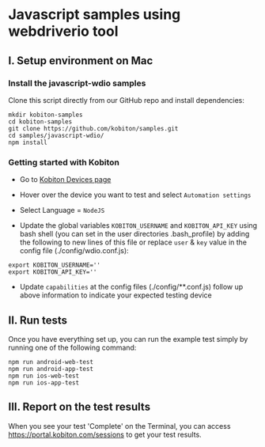 # Javascript samples using webdriverio tool

## I. Setup environment on Mac

### Install the javascript-wdio samples

Clone this script directly from our GitHub repo and install dependencies:

```
mkdir kobiton-samples
cd kobiton-samples
git clone https://github.com/kobiton/samples.git
cd samples/javascript-wdio/
npm install
```

### Getting started with Kobiton

- Go to [Kobiton Devices page](https://portal-test.kobiton.com/devices)

- Hover over the device you want to test and select `Automation settings`

- Select Language = `NodeJS`

- Update the global variables `KOBITON_USERNAME` and `KOBITON_API_KEY` using bash shell (you can set in the user directories .bash_profile) by adding the following to new lines of this file or replace `user` & `key` value in the config file (./config/wdio.conf.js):

```
export KOBITON_USERNAME=''
export KOBITON_API_KEY=''
```

- Update `capabilities` at the config files (./config/**.conf.js) follow up above information to indicate your expected testing device

## II. Run tests

Once you have everything set up, you can run the example test simply by running one of the following command:

```
npm run android-web-test
npm run android-app-test
npm run ios-web-test
npm run ios-app-test
```
## III. Report on the test results

When you see your test 'Complete' on the Terminal, you can access https://portal.kobiton.com/sessions to get your test results.